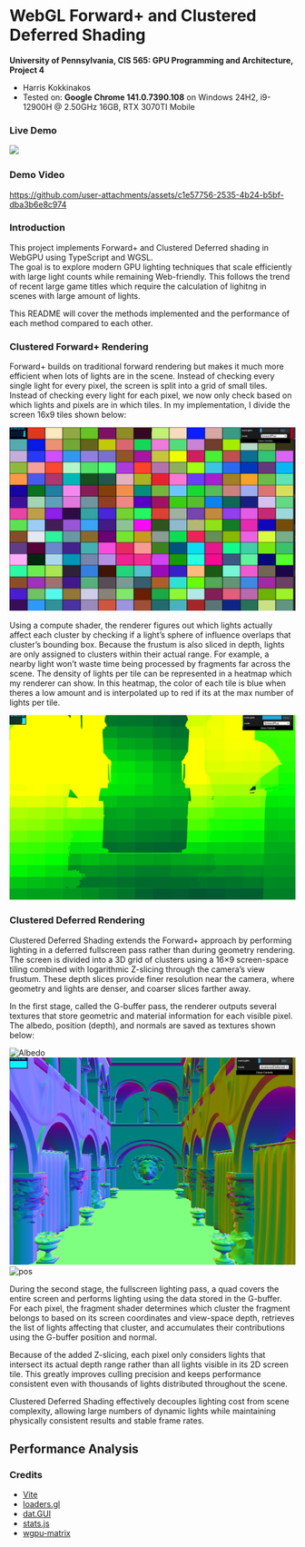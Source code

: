 WebGL Forward+ and Clustered Deferred Shading
======================

**University of Pennsylvania, CIS 565: GPU Programming and Architecture, Project 4**

* Harris Kokkinakos
* Tested on: **Google Chrome 141.0.7390.108** on
  Windows 24H2, i9-12900H @ 2.50GHz 16GB, RTX 3070TI Mobile

### Live Demo

[![](img/thumb.png)](http://TODO.github.io/Project4-WebGPU-Forward-Plus-and-Clustered-Deferred)

### Demo Video

https://github.com/user-attachments/assets/c1e57756-2535-4b24-b5bf-dba3b6e8c974

### Introduction

This project implements Forward+ and Clustered Deferred shading in WebGPU using TypeScript and WGSL.  
The goal is to explore modern GPU lighting techniques that scale efficiently with large light counts while remaining Web-friendly. This follows the trend of recent large game titles which require the calculation of lighitng in scenes with large amount of lights.

This README will cover the methods implemented and the performance of each method compared to each other. 

### Clustered Forward+ Rendering

Forward+ builds on traditional forward rendering but makes it much more efficient when lots of lights are in the scene. Instead of checking every single light for every pixel, the screen is split into a grid of small tiles. Instead of checking every light for each pixel, we now only check based on which lights and pixels are in which tiles. In my implementation, I divide the screen 16x9 tiles shown below:

![Forward+ Tiles](img/tiles.png)

Using a compute shader, the renderer figures out which lights actually affect each cluster by checking if a light’s sphere of influence overlaps that cluster’s bounding box. Because the frustum is also sliced in depth, lights are only assigned to clusters within their actual range. For example, a nearby light won’t waste time being processed by fragments far across the scene. The density of lights per tile can be represented in a heatmap which my renderer can show. In this heatmap, the color of each tile is blue when theres a low amount and is interpolated up to red if its at the max number of lights per tile.

![Heatmap](img/heatmap.png)

### Clustered Deferred Rendering

Clustered Deferred Shading extends the Forward+ approach by performing lighting in a deferred fullscreen pass rather than during geometry rendering. The screen is divided into a 3D grid of clusters using a 16×9 screen-space tiling combined with logarithmic Z-slicing through the camera’s view frustum. These depth slices provide finer resolution near the camera, where geometry and lights are denser, and coarser slices farther away.

In the first stage, called the G-buffer pass, the renderer outputs several textures that store geometric and material information for each visible pixel. The albedo, position (depth), and normals are saved as textures shown below:

![Albedo](img/alebdo.png)
![normals](img/normal.png)
![pos](img/positon.png)

During the second stage, the fullscreen lighting pass, a quad covers the entire screen and performs lighting using the data stored in the G-buffer. For each pixel, the fragment shader determines which cluster the fragment belongs to based on its screen coordinates and view-space depth, retrieves the list of lights affecting that cluster, and accumulates their contributions using the G-buffer position and normal.

Because of the added Z-slicing, each pixel only considers lights that intersect its actual depth range rather than all lights visible in its 2D screen tile. This greatly improves culling precision and keeps performance consistent even with thousands of lights distributed throughout the scene.

Clustered Deferred Shading effectively decouples lighting cost from scene complexity, allowing large numbers of dynamic lights while maintaining physically consistent results and stable frame rates.

## Performance Analysis



### Credits

- [Vite](https://vitejs.dev/)
- [loaders.gl](https://loaders.gl/)
- [dat.GUI](https://github.com/dataarts/dat.gui)
- [stats.js](https://github.com/mrdoob/stats.js)
- [wgpu-matrix](https://github.com/greggman/wgpu-matrix)
